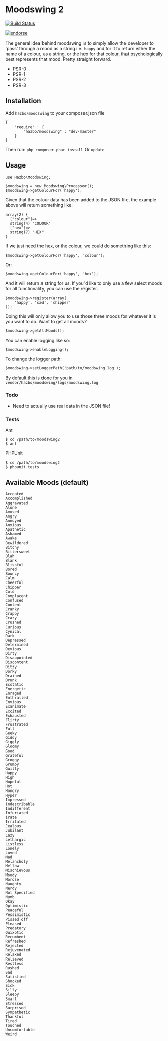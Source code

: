 # Moodswing 2

[![Build Status](https://travis-ci.org/hazbo/moodswing2.png)](https://travis-ci.org/hazbo/moodswing2)

[![endorse](https://api.coderwall.com/hazbo/endorsecount.png)](https://coderwall.com/hazbo)

The general idea behind moodswing is to simply allow the developer
to 'pass' through a mood as a string i.e. `happy` and for it to
return either the name of a colour, as a string, or the hex for that
colour, that psychologically best represents that mood. Pretty straight
forward.

  - PSR-0
  - PSR-1
  - PSR-2
  - PSR-3

## Installation
Add `hazbo/moodswing` to your composer.json file

    {
        "require" : {
            "hazbo/moodswing" : "dev-master"
        }
    }
Then run: `php composer.phar install`
Or `update`

## Usage

	use Hazbo\Moodswing;

	$moodswing = new Moodswing\Processor();
	$moodswing->getColourFor('happy');

Given that the colour data has been
added to the JSON file, the example above will return something like:

	array(2) {
	  ["colour"]=>
	  string(4) "COLOUR"
	  ["hex"]=>
	  string(7) "HEX"
	}

If we just need the hex, or the colour, we could
do something like this:

	$moodswing->getColourFor('happy', 'colour');

Or:

    $moodswing->getColourFor('happy', 'hex');

And it will return a string for us. If you'd like to only use a few select moods for all functionality, you can use the register.

    $moodswing->register(array(
        'happy', 'sad', 'chipper'
    ));

Doing this will only allow you to use those three moods for whatever it is you want to do. Want to get all moods?

    $moodswing->getAllMoods();

You can enable logging like so:

    $moodswing->enableLogging();

To change the logger path:

    $moodswing->setLoggerPath('path/to/moodswing.log');

By default this is done for you in `vendor/hazbo/moodswing/logs/moodswing.log`

### Todo

  - Need to actually use real data in the JSON file!

### Tests
Ant

    $ cd /path/to/moodswing2
    $ ant

PHPUnit

    $ cd /path/to/moodswing2
    $ phpunit tests

## Available Moods (default)

    Accepted
    Accomplished
    Aggravated
    Alone
    Amused
    Angry
    Annoyed
    Anxious
    Apathetic
    Ashamed
    Awake
    Bewildered
    Bitchy
    Bittersweet
    Blah
    Blank
    Blissful
    Bored
    Bouncy
    Calm
    Cheerful
    Chipper
    Cold
    Complacent
    Confused
    Content
    Cranky
    Crappy
    Crazy
    Crushed
    Curious
    Cynical
    Dark
    Depressed
    Determined
    Devious
    Dirty
    Disappointed
    Discontent
    Ditzy
    Dorky
    Drained
    Drunk
    Ecstatic
    Energetic
    Enraged
    Enthralled
    Envious
    Exanimate
    Excited
    Exhausted
    Flirty
    Frustrated
    Full
    Geeky
    Giddy
    Giggly
    Gloomy
    Good
    Grateful
    Groggy
    Grumpy
    Guilty
    Happy
    High
    Hopeful
    Hot
    Hungry
    Hyper
    Impressed
    Indescribable
    Indifferent
    Infuriated
    Irate
    Irritated
    Jealous
    Jubilant
    Lazy
    Lethargic
    Listless
    Lonely
    Loved
    Mad
    Melancholy
    Mellow
    Mischievous
    Moody
    Morose
    Naughty
    Nerdy
    Not Specified
    Numb
    Okay
    Optimistic
    Peaceful
    Pessimistic
    Pissed off
    Pleased
    Predatory
    Quixotic
    Recumbent
    Refreshed
    Rejected
    Rejuvenated
    Relaxed
    Relieved
    Restless
    Rushed
    Sad
    Satisfied
    Shocked
    Sick
    Silly
    Sleepy
    Smart
    Stressed
    Surprised
    Sympathetic
    Thankful
    Tired
    Touched
    Uncomfortable
    Weird